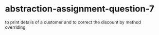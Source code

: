# abstraction-assignment-question-7
to print details of a customer and to correct the discount by method overriding
